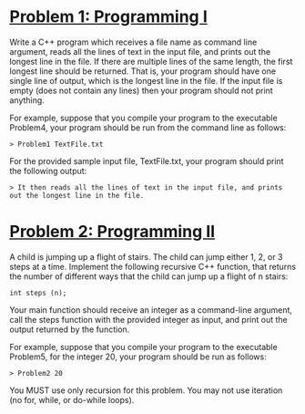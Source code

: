 # <ins>Problem 1: Programming I</ins>

Write a C++ program which receives a file name as command line argument, reads all the lines of text in the input file, and prints out the longest line in the file. If there are multiple lines of the same length, the first longest line should be returned. That is, your program should have one single line of output, which is the longest line in the file. If the input file is empty (does not contain any lines) then your program should not print anything.

For example, suppose that you compile your program to the executable Problem4, your program should be run from the command line as follows:

    > Problem1 TextFile.txt
  
For the provided sample input file, TextFile.txt, your program should print the following output:

    > It then reads all the lines of text in the input file, and prints out the longest line in the file.


# <ins>Problem 2: Programming II</ins>

A child is jumping up a flight of stairs. The child can jump either 1, 2, or 3 steps at a time. Implement the following recursive C++ function, that returns the
number of different ways that the child can jump up a flight of n stairs:

    int steps (n);
  
Your main function should receive an integer as a command-line argument, call the steps function with the provided integer as input, and print out the output returned by the function.

For example, suppose that you compile your program to the executable Problem5, for the integer 20, your program should be run as follows:

    > Problem2 20

You MUST use only recursion for this problem. You may not use iteration (no for, while, or do-while loops).
